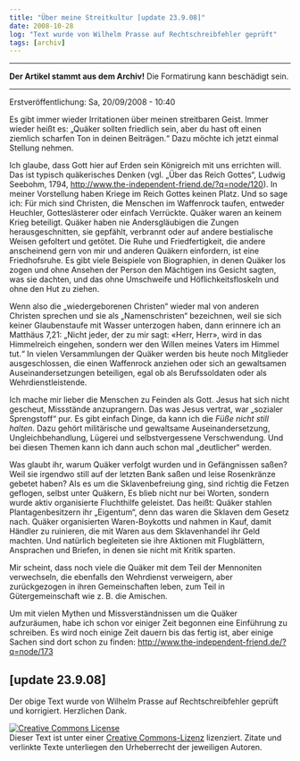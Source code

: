 ```yaml
---
title: "Über meine Streitkultur [update 23.9.08]"
date: 2008-10-28
log: "Text wurde von Wilhelm Prasse auf Rechtschreibfehler geprüft"
tags: [archiv]
---
```

<hr><b>Der Artikel stammt aus dem Archiv!</b> Die Formatirung kann beschädigt sein.<hr>
Erstveröffentlichung: Sa, 20/09/2008 - 10:40

Es gibt immer wieder Irritationen über meinen streitbaren Geist. Immer wieder heißt es: „Quäker sollten friedlich sein, aber du hast oft einen ziemlich scharfen Ton in deinen Beiträgen.“ Dazu möchte ich jetzt einmal Stellung nehmen.

Ich glaube, dass Gott hier auf Erden sein Königreich mit uns errichten will. Das ist typisch quäkerisches Denken (vgl. „Über das Reich Gottes“, Ludwig Seebohm, 1794, http://www.the-independent-friend.de/?q=node/120). In meiner Vorstellung haben Kriege im Reich Gottes keinen Platz. Und so sage ich: Für mich sind Christen, die Menschen im Waffenrock taufen, entweder Heuchler, Gotteslästerer oder einfach Verrückte. Quäker waren an keinem Krieg beteiligt. Quäker haben nie Andersgläubigen die Zungen herausgeschnitten, sie gepfählt, verbrannt oder auf andere bestialische Weisen gefoltert und getötet. Die Ruhe und Friedfertigkeit, die andere anscheinend gern von mir und anderen Quäkern einfordern, ist eine Friedhofsruhe. Es gibt viele Beispiele von Biographien, in denen Quäker los zogen und ohne Ansehen der Person den Mächtigen ins Gesicht sagten, was sie dachten, und das ohne Umschweife und Höflichkeitsfloskeln und ohne den Hut zu ziehen.

Wenn also die „wiedergeborenen Christen“ wieder mal von anderen Christen sprechen und sie als „Namenschristen“ bezeichnen, weil sie sich keiner Glaubenstaufe mit Wasser unterzogen haben, dann erinnere ich an Matthäus 7,21: „Nicht jeder, der zu mir sagt: «Herr, Herr», wird in das Himmelreich eingehen, sondern wer den Willen meines Vaters im Himmel tut.“ In vielen Versammlungen der Quäker werden bis heute noch Mitglieder ausgeschlossen, die einen Waffenrock anziehen oder sich an gewaltsamen Auseinandersetzungen beteiligen, egal ob als Berufssoldaten oder als Wehrdienstleistende. 

Ich mache mir lieber die Menschen zu Feinden als Gott. Jesus hat sich nicht gescheut, Missstände anzuprangern. Das was Jesus vertrat, war „sozialer Sprengstoff“ pur. Es gibt einfach Dinge, da kann ich die <i>Füße nicht still halten</i>. Dazu gehört militärische und gewaltsame Auseinandersetzung, Ungleichbehandlung, Lügerei und selbstvergessene Verschwendung. Und bei diesen Themen kann ich dann auch schon mal „deutlicher“ werden.

Was glaubt ihr, warum Quäker verfolgt wurden und in Gefängnissen saßen? Weil sie irgendwo still auf der letzten Bank saßen und leise Rosenkränze gebetet haben? Als es um die Sklavenbefreiung ging, sind richtig die Fetzen geflogen, selbst unter Quäkern, Es blieb nicht nur bei Worten, sondern wurde aktiv organisierte Fluchthilfe geleistet. Das heißt: Quäker stahlen Plantagenbesitzern ihr „Eigentum“, denn das waren die Sklaven dem Gesetz nach. Quäker organisierten Waren-Boykotts und nahmen in Kauf, damit Händler zu ruinieren, die mit Waren aus dem Sklavenhandel ihr Geld machten. Und natürlich begleiteten sie ihre Aktionen mit Flugblättern, Ansprachen und Briefen, in denen sie nicht mit Kritik sparten.

Mir scheint, dass noch viele die Quäker mit dem Teil der Mennoniten verwechseln, die ebenfalls den Wehrdienst verweigern, aber zurückgezogen in ihren Gemeinschaften leben, zum Teil in Gütergemeinschaft wie z. B. die Amischen.

Um mit vielen Mythen und Missverständnissen um die Quäker aufzuräumen, habe ich schon vor einiger Zeit begonnen eine Einführung zu schreiben. Es wird noch einige Zeit dauern bis das fertig ist, aber einige Sachen sind dort schon zu finden: http://www.the-independent-friend.de/?q=node/173


## [update 23.9.08] ##
Der obige Text wurde von Wilhelm Prasse auf Rechtschreibfehler geprüft und korrigiert. Herzlichen Dank.


<a rel="license" href="http://creativecommons.org/licenses/by-sa/2.0/de/"> <img alt="Creative Commons License" style="border-width:0" src="http://i.creativecommons.org/l/by-sa/2.0/de/88x31.png"/></a><br/>Dieser Text ist unter einer <a rel="license" href="http://creativecommons.org/licenses/by-sa/2.0/de/">Creative Commons-Lizenz</a> lizenziert. Zitate und verlinkte Texte unterliegen den Urheberrecht der jeweiligen Autoren.

